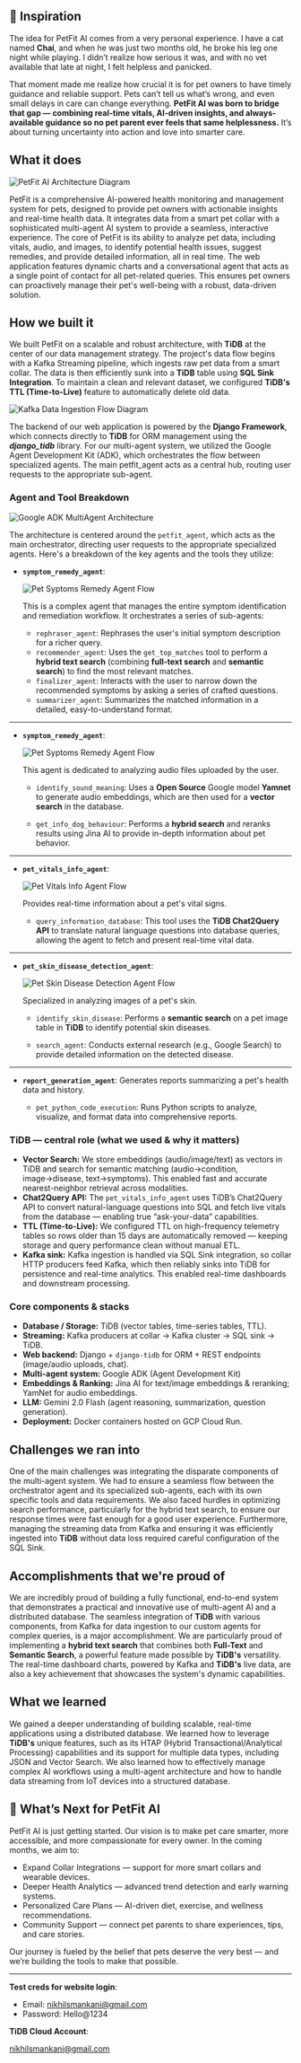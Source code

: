 ## 🧠 Inspiration

The idea for PetFit AI comes from a very personal experience. I have a cat named **Chai**, and when he was just two months old, he broke his leg one night while playing. I didn’t realize how serious it was, and with no vet available that late at night, I felt helpless and panicked.

That moment made me realize how crucial it is for pet owners to have timely guidance and reliable support. Pets can’t tell us what’s wrong, and even small delays in care can change everything. **PetFit AI was born to bridge that gap — combining real-time vitals, AI-driven insights, and always-available guidance so no pet parent ever feels that same helplessness.** It’s about turning uncertainty into action and love into smarter care.

## What it does

![PetFit AI Architecture Diagram](https://storage.googleapis.com/petfit_diagrams/PetFit%20AI%20Architecture%20Diagram.png)

PetFit is a comprehensive AI-powered health monitoring and management system for pets, designed to provide pet owners with actionable insights and real-time health data. It integrates data from a smart pet collar with a sophisticated multi-agent AI system to provide a seamless, interactive experience. The core of PetFit is its ability to analyze pet data, including vitals, audio, and images, to identify potential health issues, suggest remedies, and provide detailed information, all in real time. The web application features dynamic charts and a conversational agent that acts as a single point of contact for all pet-related queries. This ensures pet owners can proactively manage their pet's well-being with a robust, data-driven solution.

## How we built it

We built PetFit on a scalable and robust architecture, with **TiDB** at the center of our data management strategy. The project's data flow begins with a Kafka Streaming pipeline, which ingests raw pet data from a smart collar. The data is then efficiently sunk into a **TiDB** table using **SQL Sink Integration**. To maintain a clean and relevant dataset, we configured **TiDB's TTL (Time-to-Live)** feature to automatically delete old data.

![Kafka Data Ingestion Flow Diagram](https://storage.googleapis.com/petfit_diagrams/Kafka%20Data%20Ingestion%20Flow.png)

The backend of our web application is powered by the **Django Framework**, which connects directly to **TiDB** for ORM management using the **_django_tidb_** library. For our multi-agent system, we utilized the Google Agent Development Kit (ADK), which orchestrates the flow between specialized agents. The main petfit_agent acts as a central hub, routing user requests to the appropriate sub-agent.

### Agent and Tool Breakdown

![Google ADK MultiAgent Architecture](https://storage.googleapis.com/petfit_diagrams/MultiAgentArchitecture.png)

The architecture is centered around the `petfit_agent`, which acts as the main orchestrator, directing user requests to the appropriate specialized agents. Here's a breakdown of the key agents and the tools they utilize:


  * **`symptom_remedy_agent`**: 

    ![Pet Syptoms Remedy Agent Flow](https://storage.googleapis.com/petfit_diagrams/Pet%20Symptom%20Identification%20and%20Remediation%20Agent%20Flow.png.png)
      
      This is a complex agent that manages the entire symptom identification and remediation workflow. It orchestrates a series of sub-agents:

      * `rephraser_agent`: Rephrases the user's initial symptom description for a richer query.
      * `recommender_agent`: Uses the `get_top_matches` tool to perform a **hybrid text search** (combining **full-text search** and **semantic search**) to find the most relevant matches.
      * `finalizer_agent`: Interacts with the user to narrow down the recommended symptoms by asking a series of crafted questions.
      * `summarizer_agent`: Summarizes the matched information in a detailed, easy-to-understand format.


---

  * **`symptom_remedy_agent`**: 

    ![Pet Syptoms Remedy Agent Flow](https://storage.googleapis.com/petfit_diagrams/Audio%20Detection%20Flow.png)
      
      This agent is dedicated to analyzing audio files uploaded by the user.

      * `identify_sound_meaning`: Uses a **Open Source** Google model **Yamnet** to generate audio embeddings, which are then used for a **vector search** in the database.

      * `get_info_dog_behaviour`: Performs a **hybrid search** and reranks results using Jina AI to provide in-depth information about pet behavior.

---

  * **`pet_vitals_info_agent`**:

    ![Pet Vitals Info Agent Flow](https://storage.googleapis.com/petfit_diagrams/Vitals%20Info%20Agent%20Flow.png)
      
      Provides real-time information about a pet's vital signs.

      * `query_information_database`: This tool uses the **TiDB Chat2Query API** to translate natural language questions into database queries, allowing the agent to fetch and present real-time vital data.

---

  * **`pet_skin_disease_detection_agent`**:

    ![Pet Skin Disease Detection Agent Flow](https://storage.googleapis.com/petfit_diagrams/Skin%20Disease%20Detection%20Agent%20Flow.png)
      
      Specialized in analyzing images of a pet's skin.

      * `identify_skin_disease`: Performs a **semantic search** on a pet image table in **TiDB** to identify potential skin diseases.
      
      * `search_agent`: Conducts external research (e.g., Google Search) to provide detailed information on the detected disease.

---
  * **`report_generation_agent`**: Generates reports summarizing a pet's health data and history.

      * `pet_python_code_execution`: Runs Python scripts to analyze, visualize, and format data into comprehensive reports.

### TiDB — central role (what we used & why it matters)

* **Vector Search:** We store embeddings (audio/image/text) as vectors in TiDB and search for semantic matching (audio→condition, image→disease, text→symptoms). This enabled fast and accurate nearest-neighbor retrieval across modalities.
* **Chat2Query API:** The `pet_vitals_info_agent` uses TiDB’s Chat2Query API to convert natural-language questions into SQL and fetch live vitals from the database — enabling true “ask-your-data” capabilities.
* **TTL (Time-to-Live):** We configured TTL on high-frequency telemetry tables so rows older than 15 days are automatically removed — keeping storage and query performance clean without manual ETL. 
* **Kafka sink:** Kafka ingestion is handled via SQL Sink integration, so collar HTTP producers feed Kafka, which then reliably sinks into TiDB for persistence and real-time analytics. This enabled real-time dashboards and downstream processing.

### Core components & stacks

* **Database / Storage:** TiDB (vector tables, time-series tables, TTL).
* **Streaming:** Kafka producers at collar → Kafka cluster → SQL sink → TiDB.
* **Web backend:** Django + `django-tidb` for ORM + REST endpoints (image/audio uploads, chat).
* **Multi-agent system:** Google ADK (Agent Development Kit)
* **Embeddings & Ranking:** Jina AI for text/image embeddings & reranking; YamNet for audio embeddings.
* **LLM:** Gemini 2.0 Flash (agent reasoning, summarization, question generation).
* **Deployment:** Docker containers hosted on GCP Cloud Run.


## Challenges we ran into

One of the main challenges was integrating the disparate components of the multi-agent system. We had to ensure a seamless flow between the orchestrator agent and its specialized sub-agents, each with its own specific tools and data requirements. We also faced hurdles in optimizing search performance, particularly for the hybrid text search, to ensure our response times were fast enough for a good user experience. Furthermore, managing the streaming data from Kafka and ensuring it was efficiently ingested into **TiDB** without data loss required careful configuration of the SQL Sink.

## Accomplishments that we're proud of

We are incredibly proud of building a fully functional, end-to-end system that demonstrates a practical and innovative use of multi-agent AI and a distributed database. The seamless integration of **TiDB** with various components, from Kafka for data ingestion to our custom agents for complex queries, is a major accomplishment. We are particularly proud of implementing a **hybrid text search** that combines both **Full-Text** and **Semantic Search**, a powerful feature made possible by **TiDB's** versatility. The real-time dashboard charts, powered by Kafka and **TiDB's** live data, are also a key achievement that showcases the system's dynamic capabilities.

## What we learned

We gained a deeper understanding of building scalable, real-time applications using a distributed database. We learned how to leverage **TiDB's** unique features, such as its HTAP (Hybrid Transactional/Analytical Processing) capabilities and its support for multiple data types, including JSON and Vector Search. We also learned how to effectively manage complex AI workflows using a multi-agent architecture and how to handle data streaming from IoT devices into a structured database.

## 🚀 What’s Next for PetFit AI

PetFit AI is just getting started. Our vision is to make pet care smarter, more accessible, and more compassionate for every owner. In the coming months, we aim to:

- Expand Collar Integrations — support for more smart collars and wearable devices.
- Deeper Health Analytics — advanced trend detection and early warning systems.
- Personalized Care Plans — AI-driven diet, exercise, and wellness recommendations.
- Community Support — connect pet parents to share experiences, tips, and care stories.

Our journey is fueled by the belief that pets deserve the very best — and we’re building the tools to make that possible.

---

**Test creds for website login**:

- Email: nikhilsmankani@gmail.com
- Password: Hello@1234


**TiDB Cloud Account**:

nikhilsmankani@gmail.com
